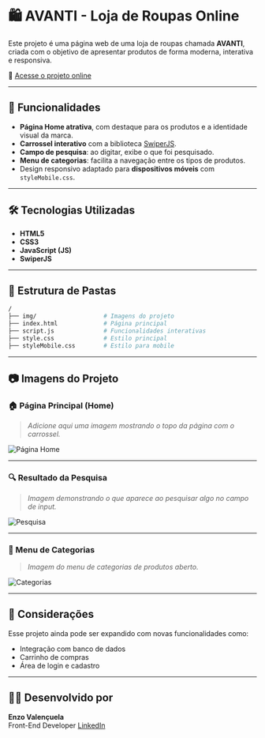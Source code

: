 # 🛍️ AVANTI - Loja de Roupas Online

Este projeto é uma página web de uma loja de roupas chamada **AVANTI**, criada com o objetivo de apresentar produtos de forma moderna, interativa e responsiva.

🔗 [Acesse o projeto online](https://enzovalencuela-projeto-avanti.netlify.app/)

---

## 🚀 Funcionalidades

- **Página Home atrativa**, com destaque para os produtos e a identidade visual da marca.
- **Carrossel interativo** com a biblioteca [SwiperJS](https://swiperjs.com/).
- **Campo de pesquisa**: ao digitar, exibe o que foi pesquisado.
- **Menu de categorias**: facilita a navegação entre os tipos de produtos.
- Design responsivo adaptado para **dispositivos móveis** com `styleMobile.css`.

---

## 🛠️ Tecnologias Utilizadas

- **HTML5**
- **CSS3**
- **JavaScript (JS)**
- **SwiperJS**

---

## 📁 Estrutura de Pastas

```bash
/
├── img/                   # Imagens do projeto
├── index.html             # Página principal
├── script.js              # Funcionalidades interativas
├── style.css              # Estilo principal
├── styleMobile.css        # Estilo para mobile
```

---

## 📷 Imagens do Projeto

### 🏠 Página Principal (Home)
> _Adicione aqui uma imagem mostrando o topo da página com o carrossel._

![Página Home](https://github.com/user-attachments/assets/0748e474-c4e1-43ef-80cf-b7b7f6cd6cc9)

---

### 🔍 Resultado da Pesquisa
> _Imagem demonstrando o que aparece ao pesquisar algo no campo de input._

![Pesquisa](https://github.com/user-attachments/assets/9c074b47-6fcd-4fd8-8b4e-5d7ab6d1d083)

---

### 📂 Menu de Categorias
> _Imagem do menu de categorias de produtos aberto._

![Categorias](https://github.com/user-attachments/assets/7a9aefba-fd9b-4c22-985d-f9bf7100b0ea)

---

## 📌 Considerações

Esse projeto ainda pode ser expandido com novas funcionalidades como:
- Integração com banco de dados
- Carrinho de compras
- Área de login e cadastro

---

## 👨‍💻 Desenvolvido por

**Enzo Valençuela**  
Front-End Developer 
[LinkedIn](https://www.linkedin.com/in/enzo-silva10)
